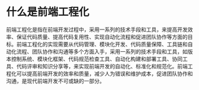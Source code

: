 # 什么是前端工程化
前端工程化是指在前端开发过程中，采用一系列的技术手段和工具，来提高开发效率、保证代码质量、提高代码复用性、实现自动化流程和促进团队协作等方面的目标。前端工程化的实现需要从代码管理、模块化开发、代码质量保障、工具链和自动化流程、团队协作和沟通等多个方面入手，采用一系列的技术手段和工具，如版本控制系统、模块化框架、代码规范检查工具、自动化构建和部署工具、协同工具、代码评审和知识分享等，来实现前端开发的自动化、标准化和规范化。前端工程化可以提高前端开发的效率和质量，减少人为错误和维护成本，促进团队协作和沟通，是现代前端开发不可或缺的一部分。